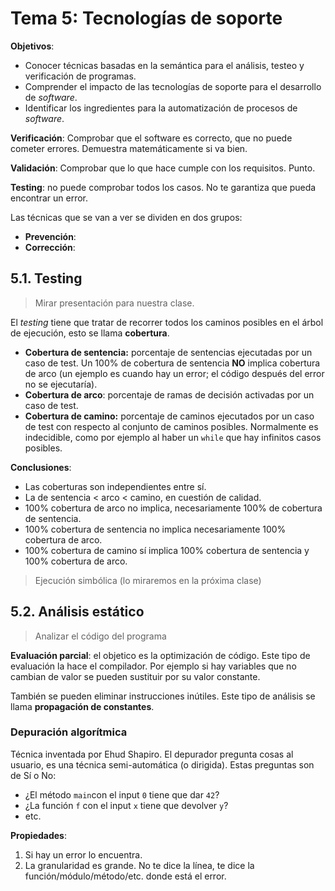 # Tema 5: Tecnologías de soporte



**Objetivos**:

* Conocer técnicas basadas en la semántica para el análisis, testeo y verificación de programas.
* Comprender el impacto de las tecnologías de soporte para el desarrollo de *software*.
* Identificar los ingredientes para la automatización de procesos de *software*.

**Verificación**: Comprobar que el software es correcto, que no puede cometer errores. Demuestra matemáticamente si va bien.

**Validación**: Comprobar que lo que hace cumple con los requisitos.  Punto.

**Testing**: no puede comprobar todos los casos. No te garantiza que pueda encontrar un error.

Las técnicas que se van a ver se dividen en dos grupos:

* **Prevención**:
* **Corrección**:



 ## 5.1. Testing

> Mirar presentación para nuestra clase.

El *testing* tiene que tratar de recorrer todos los caminos posibles en el árbol de ejecución, esto se llama **cobertura**.

* **Cobertura de sentencia:** porcentaje de sentencias ejecutadas por un caso de test. Un 100% de cobertura de sentencia **NO** implica cobertura de arco (un ejemplo es cuando hay un error; el código después del error no se ejecutaría).
* **Cobertura de arco**: porcentaje de ramas de decisión activadas por un caso de test.
* **Cobertura de camino:** porcentaje de caminos ejecutados por un caso de test con respecto al conjunto de caminos posibles. Normalmente es indecidible, como por ejemplo al haber un `while` que hay infinitos casos posibles.

**Conclusiones**:

* Las coberturas son independientes entre sí.
* La de sentencia < arco < camino, en cuestión de calidad.
* 100% cobertura de arco no implica, necesariamente 100% de cobertura de sentencia.
* 100% cobertura de sentencia no implica necesariamente 100% cobertura de arco.
* 100% cobertura de camino sí implica 100% cobertura de sentencia y 100% cobertura de arco.

> Ejecución simbólica (lo miraremos en la próxima clase)

## 5.2. Análisis estático

> Analizar el código del programa

**Evaluación parcial**: el objetico es la optimización de código. Este tipo de evaluación la hace el compilador. Por ejemplo si hay variables que no cambian de valor se pueden sustituir por su valor constante. 

También se pueden eliminar instrucciones inútiles. Este tipo de análisis se llama **propagación de constantes**.



### Depuración algorítmica

Técnica inventada por Ehud Shapiro. El depurador pregunta cosas al usuario, es una técnica semi-automática (o dirigida). Estas preguntas son de Sí o No:

* ¿El método `main`con el input `0` tiene que dar `42`?
* ¿La función `f` con el input `x` tiene que devolver `y`?
* etc.

**Propiedades**:

1. Si hay un error lo encuentra.
2. La granularidad es grande. No te dice la línea, te dice la función/módulo/método/etc. donde está el error.
